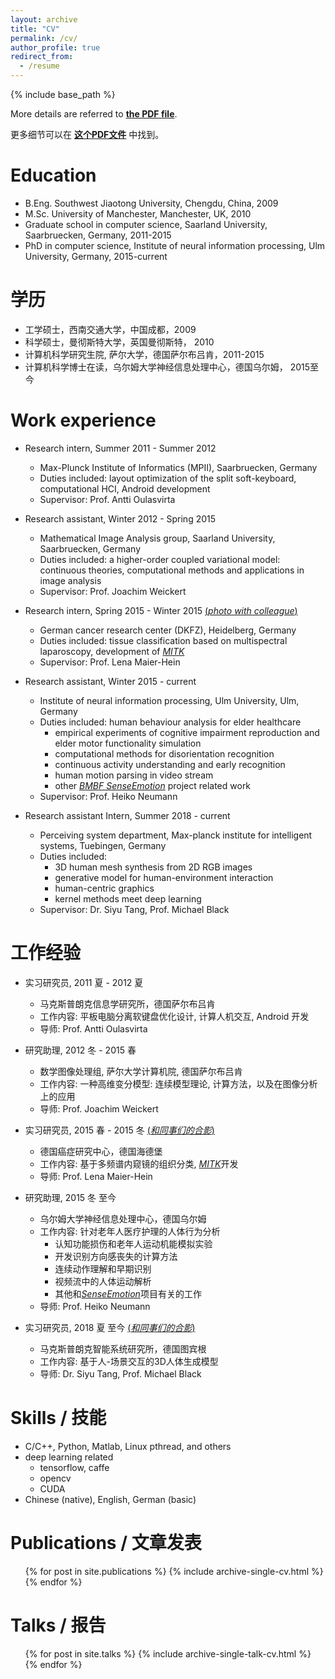 ```yaml
---
layout: archive
title: "CV"
permalink: /cv/
author_profile: true
redirect_from:
  - /resume
---
```


{% include base_path %}

More details are referred to [**the PDF file**](http://yz-cnsdqz.github.io/files/cv_en.pdf).

更多细节可以在 [**这个PDF文件**](http://yz-cnsdqz.github.io/files/cv_cn.pdf) 中找到。 

Education
======
* B.Eng. Southwest Jiaotong University, Chengdu, China, 2009
* M.Sc. University of Manchester, Manchester, UK, 2010
* Graduate school in computer science, Saarland University, Saarbruecken, Germany, 2011-2015
* PhD in computer science, Institute of neural information processing, Ulm University, Germany, 2015-current
<!-- * Ph.D in Version Control Theory, Github University, 2018 (expected) -->


学历
======
* 工学硕士，西南交通大学，中国成都，2009
* 科学硕士，曼彻斯特大学，英国曼彻斯特， 2010
* 计算机科学研究生院, 萨尔大学，德国萨尔布吕肯，2011-2015
* 计算机科学博士在读，乌尔姆大学神经信息处理中心，德国乌尔姆， 2015至今


Work experience
======
* Research intern, Summer 2011 - Summer 2012
  * Max-Plunck Institute of Informatics (MPII), Saarbruecken, Germany
  * Duties included: layout optimization of the split soft-keyboard, computational HCI, Android development 
  * Supervisor: Prof. Antti Oulasvirta

* Research assistant, Winter 2012 - Spring 2015
  * Mathematical Image Analysis group, Saarland University, Saarbruecken, Germany
  * Duties included: a higher-order coupled variational model: continuous theories, computational methods and applications in image analysis
  * Supervisor: Prof. Joachim Weickert

* Research intern, Spring 2015 - Winter 2015 [(*photo with colleague*)](http://yz-cnsdqz.github.io/images/CAI-DKFZ.jpg)
  * German cancer research center (DKFZ), Heidelberg, Germany
  * Duties included: tissue classification based on multispectral laparoscopy, development of [*MITK*](http://mitk.org/wiki/The_Medical_Imaging_Interaction_Toolkit_(MITK))
  * Supervisor: Prof. Lena Maier-Hein 

* Research assistant, Winter 2015 - current 
  * Institute of neural information processing, Ulm University, Ulm, Germany
  * Duties included: human behaviour analysis for elder healthcare 
    * empirical experiments of cognitive impairment reproduction and elder motor functionality simulation
    * computational methods for disorientation recognition
    * continuous activity understanding and early recognition
    * human motion parsing in video stream
    * other [*BMBF SenseEmotion*](http://www.sense-emotion.de) project related work
  * Supervisor: Prof. Heiko Neumann

* Research assistant Intern, Summer 2018 - current 
  * Perceiving system department, Max-planck institute for intelligent systems, Tuebingen, Germany
  * Duties included:
    * 3D human mesh synthesis from 2D RGB images
    * generative model for human-environment interaction
    * human-centric graphics
    * kernel methods meet deep learning
  * Supervisor: Dr. Siyu Tang, Prof. Michael Black




工作经验
======
* 实习研究员, 2011 夏 - 2012 夏
  * 马克斯普朗克信息学研究所，德国萨尔布吕肯
  * 工作内容: 平板电脑分离软键盘优化设计, 计算人机交互, Android 开发
  * 导师: Prof. Antti Oulasvirta

* 研究助理, 2012 冬 - 2015 春
  * 数学图像处理组, 萨尔大学计算机院, 德国萨尔布吕肯
  * 工作内容: 一种高维变分模型: 连续模型理论, 计算方法，以及在图像分析上的应用
  * 导师: Prof. Joachim Weickert

* 实习研究员, 2015 春 - 2015 冬 [(*和同事们的合影*)](http://yz-cnsdqz.github.io/images/CAI-DKFZ.jpg)
  * 德国癌症研究中心，德国海德堡
  * 工作内容: 基于多频谱内窥镜的组织分类, [*MITK*](http://mitk.org/wiki/The_Medical_Imaging_Interaction_Toolkit_(MITK))开发
  * 导师: Prof. Lena Maier-Hein

* 研究助理, 2015 冬 至今
  * 乌尔姆大学神经信息处理中心，德国乌尔姆
  * 工作内容: 针对老年人医疗护理的人体行为分析
    * 认知功能损伤和老年人运动机能模拟实验
    * 开发识别方向感丧失的计算方法
    * 连续动作理解和早期识别
    * 视频流中的人体运动解析
    * 其他和[*SenseEmotion*](http://www.sense-emotion.de)项目有关的工作
  * 导师: Prof. Heiko Neumann

* 实习研究员, 2018 夏 至今 [(*和同事们的合影*)](http://yz-cnsdqz.github.io/images/PS-MPI.jpg)
  * 马克斯普朗克智能系统研究所，德国图宾根
  * 工作内容: 基于人-场景交互的3D人体生成模型
  * 导师: Dr. Siyu Tang, Prof. Michael Black

  
Skills / 技能
======
* C/C++, Python, Matlab, Linux pthread, and others
* deep learning related
  * tensorflow, caffe
  * opencv
  * CUDA
* Chinese (native), English, German (basic)

Publications / 文章发表
======
  <ul>{% for post in site.publications %}
    {% include archive-single-cv.html %}
  {% endfor %}</ul>
  
Talks / 报告
======
  <ul>{% for post in site.talks %}
    {% include archive-single-talk-cv.html %}
  {% endfor %}</ul>
  

